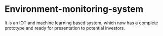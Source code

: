# Environment-monitoring-system
It is an IOT and machine learning based system, which now has a complete prototype and ready for presentation to potential investors.
